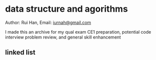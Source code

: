 data structure and agorithms 
==============
Author: Rui Han,
Email: iurnah@gmail.com

I made this an archive for my qual exam CE1 preparation, potential code
interview problem review, and general skill enhancement  

linked list
-----------
